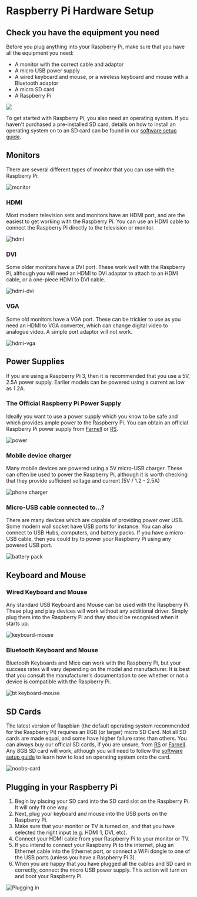 # Raspberry Pi Hardware Setup

## Check you have the equipment you need

Before you plug anything into your Raspberry Pi, make sure that you have all the equipment you need:

- A monitor with the correct cable and adaptor
- A micro USB power supply
- A wired keyboard and mouse, or a wireless keyboard and mouse with a Bluetooth adaptor
- A micro SD card
- A Raspberry Pi

![](images/all-the-things.png)

To get started with Raspberry Pi, you also need an operating system. If you haven't purchased a pre-installed SD card, details on how to install an operating system on to an SD card can be found in our [software setup guide](https://www.raspberrypi.org/learning/help-software-guide). 

## Monitors

There are several different types of monitor that you can use with the Raspberry Pi:

![monitor](images/monitor.png)

### HDMI
Most modern television sets and monitors have an HDMI port, and are the easiest to get working with the Raspberry Pi. You can use an HDMI cable to connect the Raspberry Pi directly to the television or monitor.

![hdmi](images/hdmi-cable.png)

### DVI
Some older monitors have a DVI port. These work well with the Raspberry Pi, although you will need an HDMI to DVI adaptor to attach to an HDMI cable, or a one-piece HDMI to DVI cable.

![hdmi-dvi](images/hdmi-dvi.jpg)

### VGA
Some old monitors have a VGA port. These can be trickier to use as you need an HDMI to VGA converter, which can change digital video to analogue video. A simple port adaptor will not work.

![hdmi-vga](images/hdmi-vga.jpg)

## Power Supplies

If you are using a Raspberry Pi 3, then it is recommended that you use a 5V, 2.5A power supply. Earlier models can be powered using a current as low as 1.2A.

### The Official Raspberry Pi Power Supply
Ideally you want to use a power supply which you know to be safe and which provides ample power to the Raspberry Pi. You can obtain an official Raspberry Pi power supply from [Farnell](http://cpc.farnell.com/stontronics/t5875dv/psu-raspberry-pi-5v-2-5a-multi/dp/SC14025) or [RS](http://uk.rs-online.com/web/p/plug-in-power-supply/9098126/).

![power](images/Power_Supply.png)

### Mobile device charger
Many mobile devices are powered using a 5V micro-USB charger. These can often be used to power the Raspberry Pi, although it is worth checking that they provide sufficient voltage and current (5V / 1.2 - 2.5A)

![phone charger](images/phone-charger.jpg)

### Micro-USB cable connected to...?
There are many devices which are capable of providing power over USB. Some modern wall socket have USB ports for instance. You can also connect to USB Hubs, computers, and battery packs. If you have a micro-USB cable, then you could try to power your Raspberry Pi using any powered USB port.

![battery pack](images/usb-power-pack.png)

## Keyboard and Mouse

### Wired Keyboard and Mouse
Any standard USB Keyboard and Mouse can be used with the Raspberry Pi. These plug and play devices will work without any additional driver. Simply plug them into the Raspberry Pi and they should be recognised when it starts up.

![keyboard-mouse](images/keyboard-mouse.png)

### Bluetooth Keyboard and Mouse

Bluetooth Keyboards and Mice can work with the Raspberry Pi, but your success rates will vary depending on the model and manufacturer. It is best that you consult the manufacturer's documentation to see whether or not a device is compatible with the Raspberry Pi.

![bt keyboard-mouse](images/bt-keyboard-mouse.png)

## SD Cards

The latest version of Raspbian (the default operating system recommended for the Raspberry Pi) requires an 8GB (or larger) micro SD Card. Not all SD cards are made equal, and some have higher failure rates than others. You can always buy our official SD cards, if you are unsure, from [RS](http://uk.rs-online.com/web/p/secure-digital-cards/9176317/) or [Farnell](https://cpc.farnell.com/sandisk/sdsdqu-008g-bmut/microsd-card-8gb-class-10-noobs/dp/SC13797?COM=main-search%20CMPNULL). Any 8GB SD card will work, although you will need to follow the [software setup guide](https://www.raspberrypi.org/learning/help-software-guide) to learn how to load an operating system onto the card.

![noobs-card](images/noobs-card.png)

## Plugging in your Raspberry Pi

1. Begin by placing your SD card into the SD card slot on the Raspberry Pi. It will only fit one way.
1. Next, plug your keyboard and mouse into the USB ports on the Raspberry Pi.
1. Make sure that your monitor or TV is turned on, and that you have selected the right input (e.g. HDMI 1, DVI, etc).
1. Connect your HDMI cable from your Raspberry Pi to your monitor or TV.
1. If you intend to connect your Raspberry Pi to the internet, plug an Ethernet cable into the Ethernet port, or connect a WiFi dongle to one of the USB ports (unless you have a Raspberry Pi 3).
1. When you are happy that you have plugged all the cables and SD card in correctly, connect the micro USB power supply. This action will turn on and boot your Raspberry Pi.

  ![Plugging in](images/plug-in.gif)



